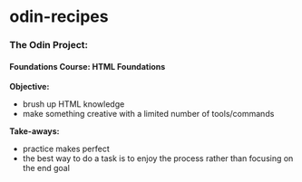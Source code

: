 # odin-recipes

### The Odin Project:
#### Foundations Course: HTML Foundations

**Objective:**
- brush up HTML knowledge
- make something creative with a limited number of tools/commands

**Take-aways:**
- practice makes perfect
- the best way to do a task is to enjoy the process rather than focusing on the end goal